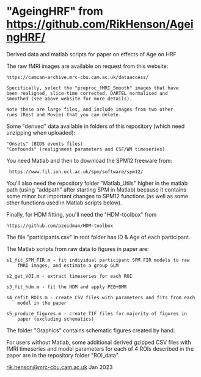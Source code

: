 # "AgeingHRF" from https://github.com/RikHenson/AgeingHRF/

Derived data and matlab scripts for paper on effects of Age on HRF

The raw fMRI images are available on request from this website: 

    https://camcan-archive.mrc-cbu.cam.ac.uk/dataaccess/

    Specifically, select the "preproc_fMRI_Smooth" images that have 
    been realigned, slice-time corrected, DARTEL normalised and 
    smoothed (see above website for more details). 

    Note these are large files, and include images from two other
    runs (Rest and Movie) that you can delete.

Some "derived" data available in folders of this repository (which need
unzipping when uploaded):

    "Onsets" (BIDS events files)
    "Confounds" (realignment parameters and CSF/WM timeseries) 

You need Matlab and then to download the SPM12 freeware from: 

     https://www.fil.ion.ucl.ac.uk/spm/software/spm12/ 

You'll also need the repository folder "Matlab_Utils" higher in the matlab
path (using "addpath" after starting SPM in Matlab) because it contains 
some minor but important changes to SPM12 functions (as well as some other
functions used in Matlab scripts below).

Finally, for HDM fitting, you'll need the "HDM-toolbox" from 

    https://github.com/pzeidman/HDM-toolbox


The file "participants.csv" in root folder has ID & Age of each participant.

The Matlab scripts from raw data to figures in paper are:

    s1_fit_SPM_FIR.m - fit individual participant SPM FIR models to raw 
        fMRI images, and estimate a group GLM

    s2_get_VOI.m - extract timeseries for each ROI 

    s3_fit_hdm.m - fit the HDM and apply PEB+BMR

    s4_refit_ROIs.m - create CSV files with parameters and fits from each 
        model in the paper

    s5_produce_figures.m - create TIF files for majority of figures in
        paper (excluding schematics)

The folder "Graphics" contains schematic figures created by hand.


For users without Matlab, some additional derived gzipped CSV files with 
fMRI timeseries and model parameters for each of 4 ROIs described in the 
paper are in the repository folder "ROI_data".

rik.henson@mrc-cbu.cam.ac.uk                Jan 2023

